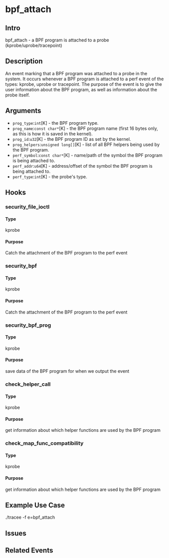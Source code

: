 # bpf_attach

## Intro
bpf_attach - a BPF program is attached to a probe (kprobe/uprobe/tracepoint)

## Description
An event marking that a BPF program was attached to a probe in the system.
It occurs whenever a BPF program is attached to a perf event of the types: kprobe, uprobe or tracepoint.
The purpose of the event is to give the user information about the BPF program, 
as well as information about the probe itself.


## Arguments
* `prog_type`:`int`[K] - the BPF program type.
* `prog_name`:`const char*`[K] - the BPF program name (first 16 bytes only, as this is how it is saved in the kernel).
* `prog_id`:`u32`[K] - the BPF program ID as set by the kernel.
* `prog_helpers`:`unsigned long[]`[K] - list of all BPF helpers being used by the BPF program.
* `perf_symbol`:`const char*`[K] - name/path of the symbol the BPF program is being attached to.
* `perf_addr`:`u64`[K] - address/offset of the symbol the BPF program is being attached to.
* `perf_type`:`int`[K] - the probe's type.

## Hooks
### security_file_ioctl
#### Type
kprobe
#### Purpose
Catch the attachment of the BPF program to the perf event

### security_bpf
#### Type
kprobe
#### Purpose
Catch the attachment of the BPF program to the perf event

### security_bpf_prog
#### Type
kprobe
#### Purpose
save data of the BPF program for when we output the event

### check_helper_call
#### Type
kprobe
#### Purpose
get information about which helper functions are used by the BPF program

### check_map_func_compatibility
#### Type
kprobe
#### Purpose
get information about which helper functions are used by the BPF program

## Example Use Case
./tracee -f e=bpf_attach

## Issues

## Related Events
